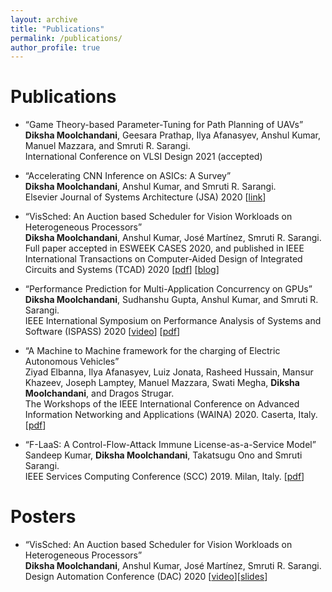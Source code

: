 ```yaml
---
layout: archive
title: "Publications"
permalink: /publications/
author_profile: true
---
```


<h1>Publications</h1>
<ul>
<li><p>&ldquo;Game Theory-based Parameter-Tuning for Path Planning of UAVs&rdquo; <br />
<b>Diksha Moolchandani</b>, Geesara Prathap, Ilya Afanasyev, Anshul Kumar, Manuel Mazzara, and Smruti R. Sarangi.  <br />
International Conference on VLSI Design 2021 (accepted)</p>
</li>
</ul>
<ul>
<li><p>&ldquo;Accelerating CNN Inference on ASICs: A Survey&rdquo; <br />
<b>Diksha Moolchandani</b>, Anshul Kumar, and Smruti R. Sarangi.  <br />
Elsevier Journal of Systems Architecture (JSA) 2020 [<a href="https://www.sciencedirect.com/science/article/pii/S1383762120301612">link</a>]</p>
</li>
</ul>
<ul>
<li><p>&ldquo;VisSched: An Auction based Scheduler for Vision Workloads on Heterogeneous Processors&rdquo; <br />
<b>Diksha Moolchandani</b>, Anshul Kumar, José Martínez, Smruti R. Sarangi. <br />
Full paper accepted in ESWEEK CASES 2020, and published in IEEE International Transactions on Computer-Aided Design of Integrated Circuits and Systems (TCAD) 2020 [<a href="files/papers/vissched.pdf">pdf</a>] [<a href="https://lnkd.in/gJDPjMA">blog</a>]</p>
</li>
</ul>
<ul>
<li><p>&ldquo;Performance Prediction for Multi-Application Concurrency on GPUs&rdquo; <br />
<b>Diksha Moolchandani</b>, Sudhanshu Gupta, Anshul Kumar, and Smruti R. Sarangi.  <br />
IEEE International Symposium on Performance Analysis of Systems and Software (ISPASS) 2020 [<a href="https://www.youtube.com/watch?v=lBtUKeOHqZs">video</a>] [<a href="files/papers/diksha_ispass.pdf">pdf</a>]</p>
</li>
</ul>
<ul>
<li><p>&ldquo;A Machine to Machine framework for the charging of Electric Autonomous Vehicles&rdquo; <br /> 
Ziyad Elbanna, Ilya Afanasyev, Luiz Jonata, Rasheed Hussain, Mansur Khazeev, Joseph Lamptey, Manuel Mazzara, Swati Megha, <b>Diksha Moolchandani</b>, and Dragos Strugar. <br />
The Workshops of the IEEE  International  Conference  on  Advanced  Information  Networking  and  Applications (WAINA) 2020. Caserta, Italy. [<a href="files/papers/m2m_aina.pdf">pdf</a>]</p>
</li>
</ul>
<ul>
<li><p>&ldquo;F-LaaS: A Control-Flow-Attack Immune License-as-a-Service Model&rdquo; <br />
Sandeep Kumar, <b>Diksha Moolchandani</b>, Takatsugu Ono and Smruti Sarangi. <br />
IEEE Services Computing Conference (SCC) 2019. Milan, Italy. [<a href="files/papers/flaas_scc19.pdf">pdf</a>]</p>
</li>
</ul>
<h1>Posters</h1>
<ul>
<li><p>&ldquo;VisSched: An Auction based Scheduler for Vision Workloads on Heterogeneous Processors&rdquo; <br />
<b>Diksha Moolchandani</b>, Anshul Kumar, José Martínez, Smruti R. Sarangi. <br />
Design Automation Conference (DAC) 2020 [<a href="https://www.facebook.com/diksha.moolchandani/videos/2616061841985521">video</a>][<a href="files/papers/dac_diksha.pdf">slides</a>] <br /></p>
</li>
</ul>
